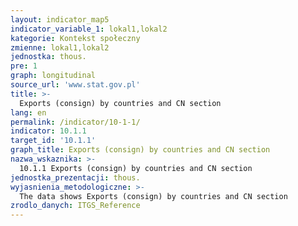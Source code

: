 ```yaml
---
layout: indicator_map5
indicator_variable_1: lokal1,lokal2
kategorie: Kontekst społeczny
zmienne: lokal1,lokal2
jednostka: thous.
pre: 1
graph: longitudinal
source_url: 'www.stat.gov.pl'
title: >-
  Exports (consign) by countries and CN section
lang: en
permalink: /indicator/10-1-1/
indicator: 10.1.1
target_id: '10.1.1'
graph_title: Exports (consign) by countries and CN section
nazwa_wskaznika: >-
  10.1.1 Exports (consign) by countries and CN section
jednostka_prezentacji: thous.
wyjasnienia_metodologiczne: >-
  The data shows Exports (consign) by countries and CN section
zrodlo_danych: ITGS_Reference
---
```

